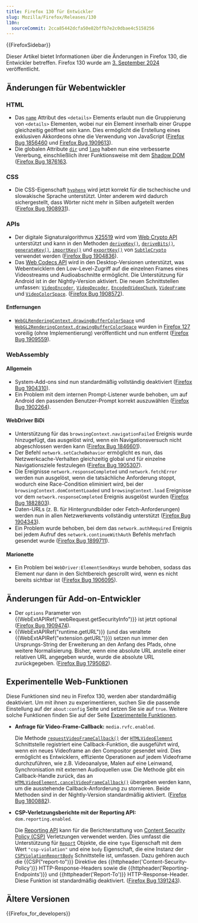 ```yaml
---
title: Firefox 130 für Entwickler
slug: Mozilla/Firefox/Releases/130
l10n:
  sourceCommit: 2cca85442dcfa50e82bffb7e2c0dbae4c5158256
---
```


{{FirefoxSidebar}}

Dieser Artikel bietet Informationen über die Änderungen in Firefox 130, die Entwickler betreffen. Firefox 130 wurde am [3. September 2024](https://whattrainisitnow.com/release/?version=130) veröffentlicht.

## Änderungen für Webentwickler

### HTML

- Das [`name`](/de/docs/Web/HTML/Element/details#name) Attribut des `<details>` Elements erlaubt nun die Gruppierung von `<details>` Elementen, wobei nur ein Element innerhalb einer Gruppe gleichzeitig geöffnet sein kann. Dies ermöglicht die Erstellung eines exklusiven Akkordeons ohne die Verwendung von JavaScript ([Firefox Bug 1856460](https://bugzil.la/1856460) und [Firefox Bug 1909613](https://bugzil.la/1909613)).
- Die globalen Attribute [`dir`](/de/docs/Web/HTML/Global_attributes/dir) und [`lang`](/de/docs/Web/HTML/Global_attributes/lang) haben nun eine verbesserte Vererbung, einschließlich ihrer Funktionsweise mit dem [Shadow DOM](/de/docs/Web/API/Web_components/Using_shadow_DOM#attribute_inheritance) ([Firefox Bug 1876163](https://bugzil.la/1876163).

### CSS

- Die CSS-Eigenschaft [`hyphens`](/de/docs/Web/CSS/hyphens) wird jetzt korrekt für die tschechische und slowakische Sprache unterstützt. Unter anderem wird dadurch sichergestellt, dass Wörter nicht mehr in Silben aufgeteilt werden ([Firefox Bug 1908931](https://bugzil.la/1908931)).

### APIs

- Der digitale Signaturalgorithmus [X25519](/de/docs/Web/API/SubtleCrypto/deriveKey#x25519) wird vom [Web Crypto API](/de/docs/Web/API/Web_Crypto_API) unterstützt und kann in den Methoden [`deriveKey()`](/de/docs/Web/API/SubtleCrypto/deriveKey), [`deriveBits()`](/de/docs/Web/API/SubtleCrypto/deriveBits), [`generateKey()`](/de/docs/Web/API/SubtleCrypto/generateKey), [`importKey()`](/de/docs/Web/API/SubtleCrypto/importKey) und [`exportKey()`](/de/docs/Web/API/SubtleCrypto/exportKey) von [`SubtleCrypto`](/de/docs/Web/API/SubtleCrypto) verwendet werden ([Firefox Bug 1904836](https://bugzil.la/1904836)).
- Das [Web Codecs API](/de/docs/Web/API/WebCodecs_API) wird in den Desktop-Versionen unterstützt, was Webentwicklern den Low-Level-Zugriff auf die einzelnen Frames eines Videostreams und Audioabschnitte ermöglicht. Die Unterstützung für Android ist in der Nightly-Version aktiviert. Die neuen Schnittstellen umfassen: [`VideoEncoder`](/de/docs/Web/API/VideoEncoder), [`VideoDecoder`](/de/docs/Web/API/VideoDecoder), [`EncodedVideoChunk`](/de/docs/Web/API/EncodedVideoChunk), [`VideoFrame`](/de/docs/Web/API/VideoFrame) und [`VideoColorSpace`](/de/docs/Web/API/VideoColorSpace). ([Firefox Bug 1908572](https://bugzil.la/1908572)).

#### Entfernungen

- [`WebGLRenderingContext.drawingBufferColorSpace`](/de/docs/Web/API/WebGLRenderingContext/drawingBufferColorSpace) und [`WebGL2RenderingContext.drawingBufferColorSpace`](/de/docs/Web/API/WebGL2RenderingContext) wurden in [Firefox 127](/de/docs/Mozilla/Firefox/Releases/127) voreilig (ohne Implementierung) veröffentlicht und nun entfernt ([Firefox Bug 1909559](https://bugzil.la/1909559)).

### WebAssembly

#### Allgemein

- System-Add-ons sind nun standardmäßig vollständig deaktiviert ([Firefox Bug 1904310](https://bugzil.la/1904310)).
- Ein Problem mit dem internen Prompt-Listener wurde behoben, um auf Android den passenden Benutzer-Prompt korrekt auszuwählen ([Firefox Bug 1902264](https://bugzil.la/1902264)).

#### WebDriver BiDi

- Unterstützung für das `browsingContext.navigationFailed` Ereignis wurde hinzugefügt, das ausgelöst wird, wenn ein Navigationsversuch nicht abgeschlossen werden kann ([Firefox Bug 1846601](https://bugzil.la/1846601)).
- Der Befehl `network.setCacheBehavior` ermöglicht es nun, das Netzwerkcache-Verhalten gleichzeitig global und für einzelne Navigationsziele festzulegen ([Firefox Bug 1905307](https://bugzil.la/1905307)).
- Die Ereignisse `network.responseCompleted` und `network.fetchError` werden nun ausgelöst, wenn die tatsächliche Anforderung stoppt, wodurch eine Race-Condition eliminiert wird, bei der `browsingContext.domContentLoaded` und `browsingContext.load` Ereignisse vor dem `network.responseCompleted` Ereignis ausgelöst wurden ([Firefox Bug 1882803](https://bugzil.la/1882803)).
- Daten-URLs (z. B. für Hintergrundbilder oder Fetch-Anforderungen) werden nun in allen Netzwerkevents vollständig unterstützt ([Firefox Bug 1904343](https://bugzil.la/1904343)).
- Ein Problem wurde behoben, bei dem das `network.authRequired` Ereignis bei jedem Aufruf des `network.continueWithAuth` Befehls mehrfach gesendet wurde ([Firefox Bug 1899711](https://bugzil.la/1899711)).

#### Marionette

- Ein Problem bei `WebDriver:ElementSendKeys` wurde behoben, sodass das Element nur dann in den Sichtbereich gescrollt wird, wenn es nicht bereits sichtbar ist ([Firefox Bug 1906095](https://bugzil.la/1906095)).

## Änderungen für Add-on-Entwickler

- Der `options` Parameter von {{WebExtAPIRef("webRequest.getSecurityInfo")}} ist jetzt optional ([Firefox Bug 1909474](https://bugzil.la/1909474)).
- {{WebExtAPIRef("runtime.getURL")}} (und das veraltete {{WebExtAPIRef("extension.getURL")}}) setzen nun immer den Ursprungs-String der Erweiterung an den Anfang des Pfads, ohne weitere Normalisierung. Bisher, wenn eine absolute URL anstelle einer relativen URL angegeben wurde, wurde die absolute URL zurückgegeben. ([Firefox Bug 1795082](https://bugzil.la/1795082)).

## Experimentelle Web-Funktionen

Diese Funktionen sind neu in Firefox 130, werden aber standardmäßig deaktiviert. Um mit ihnen zu experimentieren, suchen Sie die passende Einstellung auf der `about:config` Seite und setzen Sie sie auf `true`. Weitere solche Funktionen finden Sie auf der Seite [Experimentelle Funktionen](/de/docs/Mozilla/Firefox/Experimental_features).

- **Anfrage für Video-Frame-Callback:** `media.rvfc.enabled`.

  Die Methode [`requestVideoFrameCallback()`](/de/docs/Web/API/HTMLVideoElement/requestVideoFrameCallback) der [`HTMLVideoElement`](/de/docs/Web/API/HTMLVideoElement) Schnittstelle registriert eine Callback-Funktion, die ausgeführt wird, wenn ein neues Videoframe an den Compositor gesendet wird. Dies ermöglicht es Entwicklern, effiziente Operationen auf jedem Videoframe durchzuführen, wie z.B. Videoanalyse, Malen auf eine Leinwand, Synchronisation mit externen Audioquellen usw. Die Methode gibt ein Callback-Handle zurück, das an [`HTMLVideoElement.cancelVideoFrameCallback()`](/de/docs/Web/API/HTMLVideoElement/cancelVideoFrameCallback) übergeben werden kann, um die ausstehende Callback-Anforderung zu stornieren. Beide Methoden sind in der Nightly-Version standardmäßig aktiviert. ([Firefox Bug 1800882](https://bugzil.la/1800882)).

- **CSP-Verletzungsberichte mit der Reporting API:** `dom.reporting.enabled`.

  Die [Reporting API](/de/docs/Web/API/Reporting_API) kann für die Berichterstattung von [Content Security Policy (CSP)](/de/docs/Web/HTTP/CSP) Verletzungen verwendet werden. Dies umfasst die Unterstützung für [`Report`](/de/docs/Web/API/Report) Objekte, die eine `type` Eigenschaft mit dem Wert `"csp-violation"` und eine `body` Eigenschaft, die eine Instanz der [`CSPViolationReportBody`](/de/docs/Web/API/CSPViolationReportBody) Schnittstelle ist, umfassen. Dazu gehören auch die {{CSP("report-to")}} Direktive des {{httpheader('Content-Security-Policy')}} HTTP-Response-Headers sowie die {{httpheader('Reporting-Endpoints')}} und {{httpheader('Report-To')}} HTTP-Response-Header. Diese Funktion ist standardmäßig deaktiviert. ([Firefox Bug 1391243](https://bugzil.la/1391243)).

## Ältere Versionen

{{Firefox_for_developers}}
